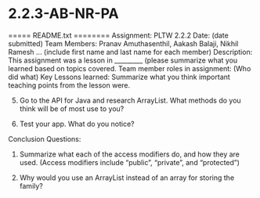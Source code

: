 # 2.2.3-AB-NR-PA
===== README.txt ========
Assignment: PLTW 2.2.2
Date: (date submitted)
Team Members: Pranav Amuthasenthil, Aakash Balaji, Nikhil Ramesh ... (include first name and last name for each member)
Description:
This assignment was a lesson in _________ (please summarize what you learned based on topics covered.
Team member roles in assignment: (Who did what)
Key Lessons learned:
Summarize what you think important teaching points from the lesson were.  



5) Go to the API for Java and research ArrayList. What methods do you think will be of most use to you?


27) Test your app. What do you notice? 



Conclusion Questions:


1) Summarize what each of the access modifiers do, and how they are used. (Access modifiers include “public”, “private”, and “protected”)





2) Why would you use an ArrayList instead of an array for storing the family?


